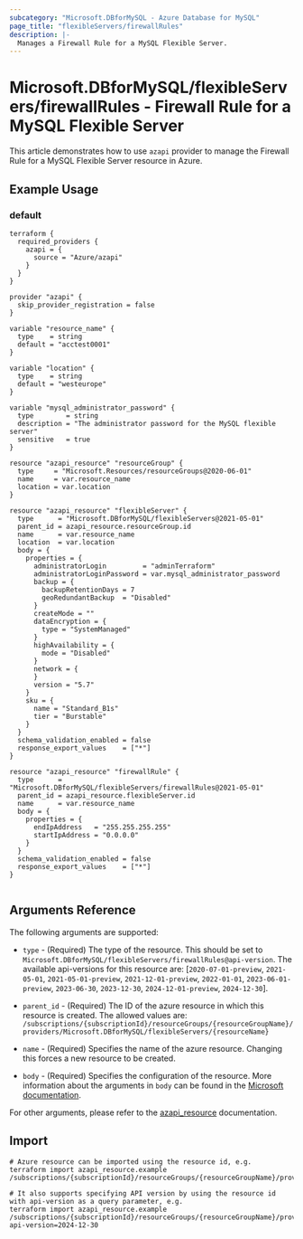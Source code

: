 ```yaml
---
subcategory: "Microsoft.DBforMySQL - Azure Database for MySQL"
page_title: "flexibleServers/firewallRules"
description: |-
  Manages a Firewall Rule for a MySQL Flexible Server.
---
```


# Microsoft.DBforMySQL/flexibleServers/firewallRules - Firewall Rule for a MySQL Flexible Server

This article demonstrates how to use `azapi` provider to manage the Firewall Rule for a MySQL Flexible Server resource in Azure.

## Example Usage

### default

```hcl
terraform {
  required_providers {
    azapi = {
      source = "Azure/azapi"
    }
  }
}

provider "azapi" {
  skip_provider_registration = false
}

variable "resource_name" {
  type    = string
  default = "acctest0001"
}

variable "location" {
  type    = string
  default = "westeurope"
}

variable "mysql_administrator_password" {
  type        = string
  description = "The administrator password for the MySQL flexible server"
  sensitive   = true
}

resource "azapi_resource" "resourceGroup" {
  type     = "Microsoft.Resources/resourceGroups@2020-06-01"
  name     = var.resource_name
  location = var.location
}

resource "azapi_resource" "flexibleServer" {
  type      = "Microsoft.DBforMySQL/flexibleServers@2021-05-01"
  parent_id = azapi_resource.resourceGroup.id
  name      = var.resource_name
  location  = var.location
  body = {
    properties = {
      administratorLogin         = "adminTerraform"
      administratorLoginPassword = var.mysql_administrator_password
      backup = {
        backupRetentionDays = 7
        geoRedundantBackup  = "Disabled"
      }
      createMode = ""
      dataEncryption = {
        type = "SystemManaged"
      }
      highAvailability = {
        mode = "Disabled"
      }
      network = {
      }
      version = "5.7"
    }
    sku = {
      name = "Standard_B1s"
      tier = "Burstable"
    }
  }
  schema_validation_enabled = false
  response_export_values    = ["*"]
}

resource "azapi_resource" "firewallRule" {
  type      = "Microsoft.DBforMySQL/flexibleServers/firewallRules@2021-05-01"
  parent_id = azapi_resource.flexibleServer.id
  name      = var.resource_name
  body = {
    properties = {
      endIpAddress   = "255.255.255.255"
      startIpAddress = "0.0.0.0"
    }
  }
  schema_validation_enabled = false
  response_export_values    = ["*"]
}


```



## Arguments Reference

The following arguments are supported:

* `type` - (Required) The type of the resource. This should be set to `Microsoft.DBforMySQL/flexibleServers/firewallRules@api-version`. The available api-versions for this resource are: [`2020-07-01-preview`, `2021-05-01`, `2021-05-01-preview`, `2021-12-01-preview`, `2022-01-01`, `2023-06-01-preview`, `2023-06-30`, `2023-12-30`, `2024-12-01-preview`, `2024-12-30`].

* `parent_id` - (Required) The ID of the azure resource in which this resource is created. The allowed values are:  
  `/subscriptions/{subscriptionId}/resourceGroups/{resourceGroupName}/providers/Microsoft.DBforMySQL/flexibleServers/{resourceName}`

* `name` - (Required) Specifies the name of the azure resource. Changing this forces a new resource to be created.

* `body` - (Required) Specifies the configuration of the resource. More information about the arguments in `body` can be found in the [Microsoft documentation](https://learn.microsoft.com/en-us/azure/templates/Microsoft.DBforMySQL/flexibleServers/firewallRules?pivots=deployment-language-terraform).

For other arguments, please refer to the [azapi_resource](https://registry.terraform.io/providers/Azure/azapi/latest/docs/resources/resource) documentation.

## Import

 ```shell
 # Azure resource can be imported using the resource id, e.g.
 terraform import azapi_resource.example /subscriptions/{subscriptionId}/resourceGroups/{resourceGroupName}/providers/Microsoft.DBforMySQL/flexibleServers/{resourceName}/firewallRules/{resourceName}
 
 # It also supports specifying API version by using the resource id with api-version as a query parameter, e.g.
 terraform import azapi_resource.example /subscriptions/{subscriptionId}/resourceGroups/{resourceGroupName}/providers/Microsoft.DBforMySQL/flexibleServers/{resourceName}/firewallRules/{resourceName}?api-version=2024-12-30
 ```
